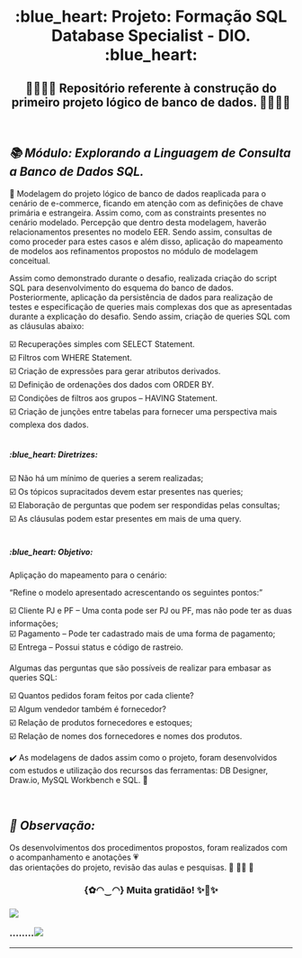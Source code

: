  <h1 align="center"> :blue_heart: Projeto: Formação SQL Database Specialist - DIO. :blue_heart:<br/>
 </h1>

<h2 align="center"> 💛👩‍💻🧡 Repositório referente à construção do primeiro projeto lógico de banco de dados.  🧡👩‍💻💛 </h2><br/>


***<h2> 📚 Módulo: Explorando a Linguagem de Consulta a Banco de Dados SQL. </h2>***

:blue_book: Modelagem do projeto lógico de banco de dados reaplicada para o cenário de e-commerce,
ficando em atenção com as definições de chave primária e estrangeira. Assim como, com as constraints presentes no cenário modelado. Percepção que dentro desta modelagem, haverão relacionamentos presentes no modelo EER. Sendo assim, consultas de como proceder para estes casos e além disso, aplicação do mapeamento de modelos aos refinamentos propostos no módulo de modelagem conceitual.  <br/>

Assim como demonstrado durante o desafio, realizada criação do script SQL para desenvolvimento do esquema do banco de dados. Posteriormente, aplicação da persistência de dados para realização de testes e especificação de queries mais complexas dos que as apresentadas durante a explicação do desafio. Sendo assim, criação de queries SQL com as cláusulas abaixo:


:ballot_box_with_check: Recuperações simples com SELECT Statement.</br>
:ballot_box_with_check: Filtros com WHERE Statement. </br>
:ballot_box_with_check: Criação de expressões para gerar atributos derivados. </br>
:ballot_box_with_check: Definição de ordenações dos dados com ORDER BY. </br>
:ballot_box_with_check: Condições de filtros aos grupos – HAVING Statement. </br>
:ballot_box_with_check: Criação de junções entre tabelas para fornecer uma perspectiva mais complexa dos dados. </br></br>


<h5> :blue_heart: Diretrizes:  </h5> 

:ballot_box_with_check: Não há um mínimo de queries a serem realizadas;</br>
:ballot_box_with_check: Os tópicos supracitados devem estar presentes nas queries;</br>
:ballot_box_with_check: Elaboração de perguntas que podem ser respondidas pelas consultas;</br>
:ballot_box_with_check: As cláusulas podem estar presentes em mais de uma query. </br></br>


<h5> :blue_heart: Objetivo:</h5> Apliçação do mapeamento para o  cenário:</br> 

“Refine o modelo apresentado acrescentando os seguintes pontos:” 

:ballot_box_with_check: Cliente PJ e PF – Uma conta pode ser PJ ou PF, mas não pode ter as duas informações;</br>
:ballot_box_with_check: Pagamento – Pode ter cadastrado mais de uma forma de pagamento;</br>
:ballot_box_with_check: Entrega – Possui status e código de rastreio.</br>

Algumas das perguntas que são possíveis de realizar para embasar as queries SQL:

:ballot_box_with_check: Quantos pedidos foram feitos por cada cliente?</br>
:ballot_box_with_check: Algum vendedor também é fornecedor?</br>
:ballot_box_with_check: Relação de produtos fornecedores e estoques;</br>
:ballot_box_with_check: Relação de nomes dos fornecedores e nomes dos produtos.</br>


:heavy_check_mark: As modelagens de dados assim como o projeto, foram desenvolvidos com estudos e utilização dos recursos das ferramentas: DB Designer, Draw.io, MySQL Workbench e SQL. :blue_heart: 

<br/>***<h2> :pencil: Observação: </h2>***
Os desenvolvimentos dos procedimentos propostos, foram realizados com o acompanhamento e anotações 💗<br/>das orientações do projeto, revisão das aulas e pesquisas. 💛 👩‍💻 🧡
  
<h3 align="center"> {✿◠‿◠} Muita gratidão! ✨🤗✨<br/><h3>  

![](https://www.hashtagtreinamentos.com/wp-content/uploads/2022/10/Introducao-a-Modelagem-de-Dados-2-1024x359.png)

........![](https://fabiojaniolima.gitbooks.io/banco-de-dados-modelagem-de-dados/content/imagens/capitulo-2/camadas.png)


___

